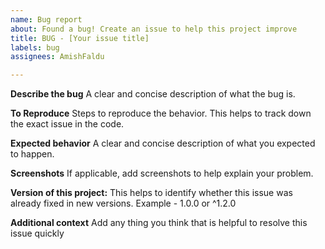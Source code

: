 ```yaml
---
name: Bug report
about: Found a bug! Create an issue to help this project improve
title: BUG - [Your issue title]
labels: bug
assignees: AmishFaldu

---
```


**Describe the bug**
A clear and concise description of what the bug is.

**To Reproduce**
Steps to reproduce the behavior. This helps to track down the exact issue in the code.

**Expected behavior**
A clear and concise description of what you expected to happen.

**Screenshots**
If applicable, add screenshots to help explain your problem.

**Version of this project:**
This helps to identify whether this issue was already fixed in new versions. Example - 1.0.0 or ^1.2.0

**Additional context**
Add any thing you think that is helpful to resolve this issue quickly
